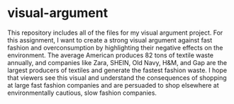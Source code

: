 # visual-argument
This repository includes all of the files for my visual argument project.
For this assignment, I want to create a strong visual argument against fast fashion and overconsumption by highlighting their negative effects on the environment. The average American produces 82 tons of textile waste annually, and companies like Zara, SHEIN, Old Navy, H&M, and Gap are the largest producers of textiles and generate the fastest fashion waste. I hope that viewers see this visual and understand the consequences of shopping at large fast fashion companies and are persuaded to shop elsewhere at environmentally cautious, slow fashion companies.
